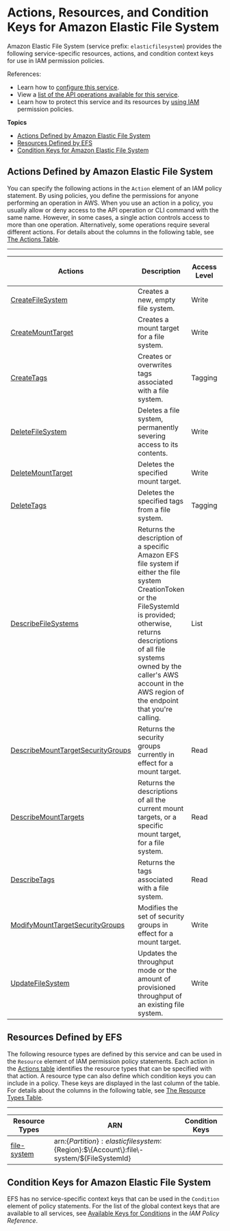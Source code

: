 # Actions, Resources, and Condition Keys for Amazon Elastic File System<a name="list_amazonelasticfilesystem"></a>

Amazon Elastic File System \(service prefix: `elasticfilesystem`\) provides the following service\-specific resources, actions, and condition context keys for use in IAM permission policies\.

References:
+ Learn how to [configure this service](https://docs.aws.amazon.com/efs/latest/ug/)\.
+ View a [list of the API operations available for this service](https://docs.aws.amazon.com/efs/latest/ug/)\.
+ Learn how to protect this service and its resources by [using IAM](https://docs.aws.amazon.com/efs/latest/ug/auth-and-access-control.html) permission policies\.

**Topics**
+ [Actions Defined by Amazon Elastic File System](#amazonelasticfilesystem-actions-as-permissions)
+ [Resources Defined by EFS](#amazonelasticfilesystem-resources-for-iam-policies)
+ [Condition Keys for Amazon Elastic File System](#amazonelasticfilesystem-policy-keys)

## Actions Defined by Amazon Elastic File System<a name="amazonelasticfilesystem-actions-as-permissions"></a>

You can specify the following actions in the `Action` element of an IAM policy statement\. By using policies, you define the permissions for anyone performing an operation in AWS\. When you use an action in a policy, you usually allow or deny access to the API operation or CLI command with the same name\. However, in some cases, a single action controls access to more than one operation\. Alternatively, some operations require several different actions\. For details about the columns in the following table, see [The Actions Table](reference_policies_actions-resources-contextkeys.md#actions_table)\.


****  

| Actions | Description | Access Level | Resource Types \(\*required\) | Condition Keys | Dependent Actions | 
| --- | --- | --- | --- | --- | --- | 
|   [ CreateFileSystem ](https://docs.aws.amazon.com/efs/latest/ug/API_CreateFileSystem.html)  | Creates a new, empty file system\. | Write |  |  |  | 
|   [ CreateMountTarget ](https://docs.aws.amazon.com/efs/latest/ug/API_CreateMountTarget.html)  | Creates a mount target for a file system\. | Write |   [ file\-system\* ](#amazonelasticfilesystem-file-system)   |  |  | 
|   [ CreateTags ](https://docs.aws.amazon.com/efs/latest/ug/API_CreateTags.html)  | Creates or overwrites tags associated with a file system\. | Tagging |   [ file\-system\* ](#amazonelasticfilesystem-file-system)   |  |  | 
|   [ DeleteFileSystem ](https://docs.aws.amazon.com/efs/latest/ug/API_DeleteFileSystem.html)  | Deletes a file system, permanently severing access to its contents\. | Write |   [ file\-system\* ](#amazonelasticfilesystem-file-system)   |  |  | 
|   [ DeleteMountTarget ](https://docs.aws.amazon.com/efs/latest/ug/API_DeleteMountTarget.html)  | Deletes the specified mount target\. | Write |   [ file\-system\* ](#amazonelasticfilesystem-file-system)   |  |  | 
|   [ DeleteTags ](https://docs.aws.amazon.com/efs/latest/ug/API_DeleteTags.html)  | Deletes the specified tags from a file system\. | Tagging |   [ file\-system\* ](#amazonelasticfilesystem-file-system)   |  |  | 
|   [ DescribeFileSystems ](https://docs.aws.amazon.com/efs/latest/ug/API_DescribeFileSystems.html)  | Returns the description of a specific Amazon EFS file system if either the file system CreationToken or the FileSystemId is provided; otherwise, returns descriptions of all file systems owned by the caller's AWS account in the AWS region of the endpoint that you're calling\. | List |   [ file\-system ](#amazonelasticfilesystem-file-system)   |  |  | 
|   [ DescribeMountTargetSecurityGroups ](https://docs.aws.amazon.com/efs/latest/ug/API_DescribeMountTargetSecurityGroups.html)  | Returns the security groups currently in effect for a mount target\. | Read |   [ file\-system\* ](#amazonelasticfilesystem-file-system)   |  |  | 
|   [ DescribeMountTargets ](https://docs.aws.amazon.com/efs/latest/ug/API_DescribeMountTargets.html)  | Returns the descriptions of all the current mount targets, or a specific mount target, for a file system\. | Read |   [ file\-system\* ](#amazonelasticfilesystem-file-system)   |  |  | 
|   [ DescribeTags ](https://docs.aws.amazon.com/efs/latest/ug/API_DescribeTags.html)  | Returns the tags associated with a file system\. | Read |   [ file\-system\* ](#amazonelasticfilesystem-file-system)   |  |  | 
|   [ ModifyMountTargetSecurityGroups ](https://docs.aws.amazon.com/efs/latest/ug/API_ModifyMountTargetSecurityGroups.html)  | Modifies the set of security groups in effect for a mount target\. | Write |   [ file\-system\* ](#amazonelasticfilesystem-file-system)   |  |  | 
|   [ UpdateFileSystem ](https://docs.aws.amazon.com/efs/latest/ug/API_UpdateFileSystem.html)  | Updates the throughput mode or the amount of provisioned throughput of an existing file system\. | Write |   [ file\-system\* ](#amazonelasticfilesystem-file-system)   |  |  | 

## Resources Defined by EFS<a name="amazonelasticfilesystem-resources-for-iam-policies"></a>

The following resource types are defined by this service and can be used in the `Resource` element of IAM permission policy statements\. Each action in the [Actions table](#amazonelasticfilesystem-actions-as-permissions) identifies the resource types that can be specified with that action\. A resource type can also define which condition keys you can include in a policy\. These keys are displayed in the last column of the table\. For details about the columns in the following table, see [The Resource Types Table](reference_policies_actions-resources-contextkeys.md#resources_table)\.


****  

| Resource Types | ARN | Condition Keys | 
| --- | --- | --- | 
|   [ file\-system ](https://docs.aws.amazon.com/efs/latest/ug/access-control-overview.html#access-control-resources)  |  arn:$\{Partition\}:elasticfilesystem:$\{Region\}:$\{Account\}:file\-system/$\{FileSystemId\}  |  | 

## Condition Keys for Amazon Elastic File System<a name="amazonelasticfilesystem-policy-keys"></a>

EFS has no service\-specific context keys that can be used in the `Condition` element of policy statements\. For the list of the global context keys that are available to all services, see [Available Keys for Conditions](reference_policies_condition-keys.html#AvailableKeys) in the *IAM Policy Reference*\.